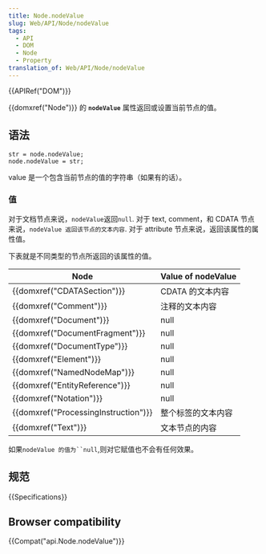 ```yaml
---
title: Node.nodeValue
slug: Web/API/Node/nodeValue
tags:
  - API
  - DOM
  - Node
  - Property
translation_of: Web/API/Node/nodeValue
---
```

{{APIRef("DOM")}}

{{domxref("Node")}} 的 **`nodeValue`** 属性返回或设置当前节点的值。

## 语法

```plain
str = node.nodeValue;
node.nodeValue = str;
```

value 是一个包含当前节点的值的字符串（如果有的话）。

### 值

对于文档节点来说，`nodeValue`返回`null`. 对于 text, comment，和 CDATA 节点来说，`nodeValue 返回该节点的文本内容`. 对于 attribute 节点来说，返回该属性的属性值。

下表就是不同类型的节点所返回的该属性的值。

| Node                                             | Value of nodeValue |
| ------------------------------------------------ | ------------------ |
| {{domxref("CDATASection")}}             | CDATA 的文本内容   |
| {{domxref("Comment")}}                     | 注释的文本内容     |
| {{domxref("Document")}}                 | null               |
| {{domxref("DocumentFragment")}}         | null               |
| {{domxref("DocumentType")}}             | null               |
| {{domxref("Element")}}                     | null               |
| {{domxref("NamedNodeMap")}}             | null               |
| {{domxref("EntityReference")}}         | null               |
| {{domxref("Notation")}}                 | null               |
| {{domxref("ProcessingInstruction")}} | 整个标签的文本内容 |
| {{domxref("Text")}}                         | 文本节点的内容     |

如果` nodeValue 的值为``null `,则对它赋值也不会有任何效果。

## 规范

{{Specifications}}

## Browser compatibility

{{Compat("api.Node.nodeValue")}}
